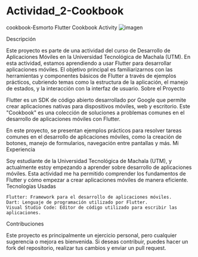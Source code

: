 # Actividad_2-Cookbook
cookbook-Esmorto
Flutter Cookbook Activity
![imagen](https://github.com/user-attachments/assets/8097df4d-9aa9-4378-aed9-c589ab22b274)

Descripción

Este proyecto es parte de una actividad del curso de Desarrollo de Aplicaciones Móviles en la Universidad Tecnológica de Machala (UTM). En esta actividad, estamos aprendiendo a usar Flutter para desarrollar aplicaciones móviles. El objetivo principal es familiarizarnos con las herramientas y componentes básicos de Flutter a través de ejemplos prácticos, cubriendo temas como la estructura de la aplicación, el manejo de estados, y la interacción con la interfaz de usuario.
Sobre el Proyecto

Flutter es un SDK de código abierto desarrollado por Google que permite crear aplicaciones nativas para dispositivos móviles, web y escritorio. Este "Cookbook" es una colección de soluciones a problemas comunes en el desarrollo de aplicaciones móviles con Flutter.

En este proyecto, se presentan ejemplos prácticos para resolver tareas comunes en el desarrollo de aplicaciones móviles, como la creación de botones, manejo de formularios, navegación entre pantallas y más.
Mi Experiencia

Soy estudiante de la Universidad Tecnológica de Machala (UTM), y actualmente estoy empezando a aprender sobre desarrollo de aplicaciones móviles. Esta actividad me ha permitido comprender los fundamentos de Flutter y cómo empezar a crear aplicaciones móviles de manera eficiente.
Tecnologías Usadas

    Flutter: Framework para el desarrollo de aplicaciones móviles.
    Dart: Lenguaje de programación utilizado por Flutter.
    Visual Studio Code: Editor de código utilizado para escribir las aplicaciones.

Contribuciones

Este proyecto es principalmente un ejercicio personal, pero cualquier sugerencia o mejora es bienvenida. Si deseas contribuir, puedes hacer un fork del repositorio, realizar tus cambios y enviar un pull request.
